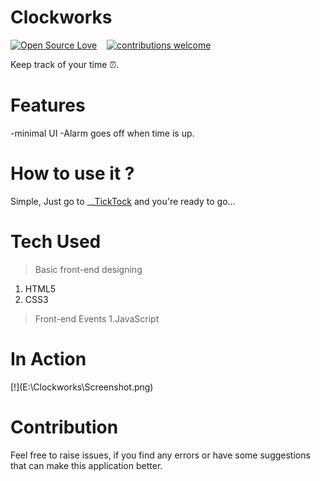 # Clockworks

[![Open Source Love](https://badges.frapsoft.com/os/v2/open-source.svg?v=102)](https://github.com/juveria-manzar/TickTock)  &nbsp;&nbsp;
[![contributions welcome](https://img.shields.io/badge/contributions-welcome-brightgreen.svg?style=flat)](https://github.com/juveria-manzar/TickTock)

Keep track of your time ⏰.
# Features
-minimal UI
-Alarm goes off when time is up.

# How to use it ?
Simple, Just go to __[TickTock](https://stark-expensify.herokuapp.com/) and you're ready to go...

# Tech Used
> Basic front-end designing
1. HTML5
2. CSS3 
> Front-end Events
1.JavaScript

# In Action
<div style="display: flex;">
[!](E:\Clockworks\Screenshot.png)
</div>

# Contribution
Feel free to raise issues, if you find any errors or have some suggestions that can make this application better.
